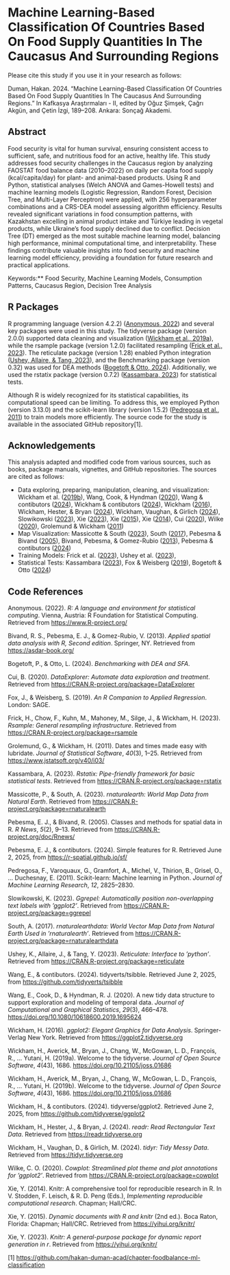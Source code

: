 # Machine Learning-Based Classification Of Countries Based On Food Supply Quantities In The Caucasus And Surrounding Regions

Please cite this study if you use it in your research as follows:

Duman, Hakan. 2024. “Machine Learning-Based Classification Of Countries
Based On Food Supply Quantities In The Caucasus And Surrounding
Regions.” In Kafkasya Araştırmaları - II, edited by Oğuz Şimşek, Çağrı
Akgün, and Çetin İzgi, 189–208. Ankara: Sonçağ Akademi.

## Abstract

Food security is vital for human survival, ensuring consistent access to
sufficient, safe, and nutritious food for an active, healthy life. This
study addresses food security challenges in the Caucasus region by
analyzing FAOSTAT food balance data (2010–2022) on daily per capita food
supply (kcal/capita/day) for plant- and animal-based products. Using R
and Python, statistical analyses (Welch ANOVA and Games-Howell tests)
and machine learning models (Logistic Regression, Random Forest,
Decision Tree, and Multi-Layer Perceptron) were applied, with 256
hyperparameter combinations and a CRS-DEA model assessing algorithm
efficiency. Results revealed significant variations in food consumption
patterns, with Kazakhstan excelling in animal product intake and Türkiye
leading in vegetal products, while Ukraine’s food supply declined due to
conflict. Decision Tree (DT) emerged as the most suitable machine
learning model, balancing high performance, minimal computational time,
and interpretability. These findings contribute valuable insights into
food security and machine learning model efficiency, providing a
foundation for future research and practical applications.

Keywords:\*\* Food Security, Machine Learning Models, Consumption
Patterns, Caucasus Region, Decision Tree Analysis

## R Packages

R programming language (version 4.2.2) ([Anonymous, 2022](#ref-r_2022))
and several key packages were used in this study. The tidyverse package
(version 2.0.0) supported data cleaning and visualization ([Wickham et
al., 2019a](#ref-wickham_welcome_2019)), while the rsample package
(version 1.2.0) facilitated resampling ([Frick et al.,
2023](#ref-frick_rsample_2023)). The reticulate package (version 1.28)
enabled Python integration ([Ushey, Allaire, & Tang,
2023](#ref-ushey_reticulate_2023)), and the Benchmarking package
(version 0.32) was used for DEA methods ([Bogetoft & Otto,
2024](#ref-benchmarks_dea_sfa_2024)). Additionally, we used the rstatix
package (version 0.7.2) ([Kassambara, 2023](#ref-rstatix_2023)) for
statistical tests.

Although R is widely recognized for its statistical capabilities, its
computational speed can be limiting. To address this, we employed Python
(version 3.13.0) and the scikit-learn library (version 1.5.2)
([Pedregosa et al., 2011](#ref-scikit-learn)) to train models more
efficiently. The source code for the study is available in the
associated GitHub repository[1].

## Acknowledgements

This analysis adapted and modified code from various sources, such as
books, package manuals, vignettes, and GitHub repositories. The sources
are cited as follows:

-   Data exploring, preparing, manipulation, cleaning, and
    visualization: Wickham et al. ([2019b](#ref-tidyverse-2019)), Wang,
    Cook, & Hyndman ([2020](#ref-tsibble-2020)), Wang & contibutors
    ([2024](#ref-tsibble-2024-github)), Wickham & contibutors
    ([2024](#ref-ggplot2-2024-github)), Wickham
    ([2016](#ref-ggplot2-2016)), Wickham, Hester, & Bryan
    ([2024](#ref-readr-2024-github)), Wickham, Vaughan, & Girlich
    ([2024](#ref-tidyr-2024-github)), Slowikowski
    ([2023](#ref-slowikowski_2023)), Xie ([2023](#ref-xie_knitr_2023)),
    Xie ([2015](#ref-xie_knitr_2015)), Xie
    ([2014](#ref-xie_knitr_2014)), Cui
    ([2020](#ref-cui_dataexplorer_2020)), Wilke
    ([2020](#ref-wilke_cowplot_2020)), Grolemund & Wickham
    ([2011](#ref-grolemund_hadley_2011))  
-   Map Visualization: Massicotte & South
    ([2023](#ref-rnaturalearth-2023)), South
    ([2017](#ref-rnaturalearthdata-2017)), Pebesma & Bivand
    ([2005](#ref-rnews-2005)), Bivand, Pebesma, & Gomez-Rubio
    ([2013](#ref-asdar-2013)), Pebesma & contibutors
    ([2024](#ref-sf-2024-github))
-   Training Models: Frick et al. ([2023](#ref-frick_rsample_2023)),
    Ushey et al. ([2023](#ref-ushey_reticulate_2023)),
-   Statistical Tests: Kassambara ([2023](#ref-rstatix_2023)), Fox &
    Weisberg ([2019](#ref-fox_r_2019)), Bogetoft & Otto
    ([2024](#ref-benchmarks_dea_sfa_2024))

## Code References

Anonymous. (2022). *R: A language and environment for statistical
computing*. Vienna, Austria: R Foundation for Statistical Computing.
Retrieved from <https://www.R-project.org/>

Bivand, R. S., Pebesma, E. J., & Gomez-Rubio, V. (2013). *<span
class="nocase">Applied spatial data analysis with R, Second
edition</span>*. Springer, NY. Retrieved from <https://asdar-book.org/>

Bogetoft, P., & Otto, L. (2024). *Benchmarking with DEA and SFA*.

Cui, B. (2020). *DataExplorer: Automate data exploration and treatment*.
Retrieved from <https://CRAN.R-project.org/package=DataExplorer>

Fox, J., & Weisberg, S. (2019). *<span class="nocase">An R Companion to
Applied Regression</span>*. London: SAGE.

Frick, H., Chow, F., Kuhn, M., Mahoney, M., Silge, J., & Wickham, H.
(2023). *Rsample: General resampling infrastructure*. Retrieved from
<https://CRAN.R-project.org/package=rsample>

Grolemund, G., & Wickham, H. (2011). Dates and times made easy with
<span class="nocase">lubridate</span>. *Journal of Statistical
Software*, *40*(3), 1–25. Retrieved from
<https://www.jstatsoft.org/v40/i03/>

Kassambara, A. (2023). *Rstatix: Pipe-friendly framework for basic
statistical tests*. Retrieved from
<https://CRAN.R-project.org/package=rstatix>

Massicotte, P., & South, A. (2023). *<span class="nocase">rnaturalearth:
World Map Data from Natural Earth</span>*. Retrieved from
<https://CRAN.R-project.org/package=rnaturalearth>

Pebesma, E. J., & Bivand, R. (2005). <span class="nocase">Classes and
methods for spatial data in R</span>. *R News*, *5*(2), 9–13. Retrieved
from <https://CRAN.R-project.org/doc/Rnews/>

Pebesma, E. J., & contibutors. (2024). <span class="nocase">Simple
features for R</span>. Retrieved June 2, 2025, from
<https://r-spatial.github.io/sf/>

Pedregosa, F., Varoquaux, G., Gramfort, A., Michel, V., Thirion, B.,
Grisel, O., … Duchesnay, E. (2011). Scikit-learn: Machine learning in
Python. *Journal of Machine Learning Research*, *12*, 2825–2830.

Slowikowski, K. (2023). *Ggrepel: Automatically position non-overlapping
text labels with ’ggplot2’*. Retrieved from
<https://CRAN.R-project.org/package=ggrepel>

South, A. (2017). *<span class="nocase">rnaturalearthdata: World Vector
Map Data from Natural Earth Used in ’rnaturalearth’</span>*. Retrieved
from <https://CRAN.R-project.org/package=rnaturalearthdata>

Ushey, K., Allaire, J., & Tang, Y. (2023). *Reticulate: Interface to
’python’*. Retrieved from
<https://CRAN.R-project.org/package=reticulate>

Wang, E., & contibutors. (2024). <span
class="nocase">tidyverts/tsibble</span>. Retrieved June 2, 2025, from
<https://github.com/tidyverts/tsibble>

Wang, E., Cook, D., & Hyndman, R. J. (2020). <span class="nocase">A new
tidy data structure to support exploration and modeling of temporal
data</span>. *Journal of Computational and Graphical Statistics*,
*29*(3), 466–478. <https://doi.org/10.1080/10618600.2019.1695624>

Wickham, H. (2016). *<span class="nocase">ggplot2: Elegant Graphics for
Data Analysis</span>*. Springer-Verlag New York. Retrieved from
<https://ggplot2.tidyverse.org>

Wickham, H., Averick, M., Bryan, J., Chang, W., McGowan, L. D.,
François, R., … Yutani, H. (2019a). <span class="nocase">Welcome to the
tidyverse</span>. *Journal of Open Source Software*, *4*(43), 1686.
<https://doi.org/10.21105/joss.01686>

Wickham, H., Averick, M., Bryan, J., Chang, W., McGowan, L. D.,
François, R., … Yutani, H. (2019b). <span class="nocase">Welcome to the
<span class="nocase">tidyverse</span></span>. *Journal of Open Source
Software*, *4*(43), 1686. <https://doi.org/10.21105/joss.01686>

Wickham, H., & contibutors. (2024). <span
class="nocase">tidyverse/ggplot2</span>. Retrieved June 2, 2025, from
<https://github.com/tidyverse/ggplot2>

Wickham, H., Hester, J., & Bryan, J. (2024). *<span
class="nocase">readr: Read Rectangular Text Data</span>*. Retrieved from
<https://readr.tidyverse.org>

Wickham, H., Vaughan, D., & Girlich, M. (2024). *<span
class="nocase">tidyr: Tidy Messy Data</span>*. Retrieved from
<https://tidyr.tidyverse.org>

Wilke, C. O. (2020). *Cowplot: Streamlined plot theme and plot
annotations for ’ggplot2’*. Retrieved from
<https://CRAN.R-project.org/package=cowplot>

Xie, Y. (2014). Knitr: A comprehensive tool for reproducible research in
R. In V. Stodden, F. Leisch, & R. D. Peng (Eds.), *Implementing
reproducible computational research*. Chapman; Hall/CRC.

Xie, Y. (2015). *Dynamic documents with R and knitr* (2nd ed.). Boca
Raton, Florida: Chapman; Hall/CRC. Retrieved from
<https://yihui.org/knitr/>

Xie, Y. (2023). *Knitr: A general-purpose package for dynamic report
generation in r*. Retrieved from <https://yihui.org/knitr/>

[1] <https://github.com/hakan-duman-acad/chapter-foodbalance-ml-classification>
